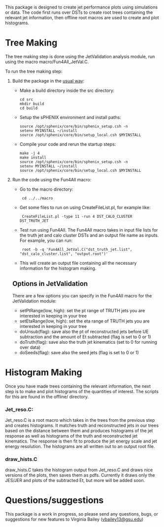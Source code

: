 This package is designed to create jet performance plots using simulations or data. The code first runs over DSTs to create root trees containing the relevant jet information, then offline root macros are used to create and plot histograms.

# Tree Making
The tree making step is done using the JetValidation analysis module, run using the macro macro/Fun4All_JetVal.C. 

To run the tree making step:
1. Build the package in the [usual way](https://wiki.bnl.gov/sPHENIX/index.php/Example_of_using_DST_nodes#Building%20a%20package):

   * Make a build directory inside the src directory: 
  
         cd src
         mkdir build
         cd build
        
   * Setup the sPHENIX environment and install paths:

         source /opt/sphenix/core/bin/sphenix_setup.csh -n
         setenv MYINSTALL ~/install
         source /opt/sphenix/core/bin/setup_local.csh $MYINSTALL
        
   * Compile your code and rerun the startup steps:
   
         make -j 4
         make install
         source /opt/sphenix/core/bin/sphenix_setup.csh -n
         setenv MYINSTALL ~/install
         source /opt/sphenix/core/bin/setup_local.csh $MYINSTALL
         
2. Run the code using the Fun4All macro:
 
   * Go to the macro directory:
   
          cd ../../macro
          
   * Get some files to run on using CreateFileList.pl, for example like:
          
          CreateFileList.pl -type 11 -run 4 DST_CALO_CLUSTER DST_TRUTH_JET
          
   * Test run using Fun4All. The Fun4All macro takes in input file lists for the truth jet and calo cluster DSTs and an output file name as inputs. For example, you can run:
          
          root -b -q 'Fun4All_JetVal.C("dst_truth_jet.list", "dst_calo_cluster.list", "output.root")'
   
   * This will create an output file containing all the necessary information for the histogram making.
   ## Options in JetValidation
   There are a few options you can specify in the Fun4All macro for the JetValidation module:
   * setPtRange(low, high): set the pt range of TRUTH jets you are interested in keeping in your tree
   * setEtaRange(low, high): set the eta range of TRUTH jets you are interested in keeping in your tree
   * doUnsub(flag): save also the pt of reconstructed jets before UE subtraction and the amount of Et subtracted (flag is set to 0 or 1)
   * doTruth(flag): save also the truth jet kinematics (set to 0 for running over data) 
   * doSeeds(flag): save also the seed jets (flag is set to 0 or 1)

# Histogram Making
Once you have made trees containing the relevant information, the next step is to make and plot histograms of the quantities of interest. The scripts for this are found in the offline/ directory.

### Jet_reso.C: 
Jet_reso.C is a root macro which takes in the trees from the previous step and creates histograms. It matches truth and reconstructed jets in our trees based on the distance between them and produces histograms of the jet response as well as histograms of the truth and reconstructed jet kinematics. The response is then fit to produce the jet energy scale and jet energy resolution. The histograms are all written out to an output root file.

### draw_hists.C
draw_hists.C takes the histogram output from Jet_reso.C and draws nice versions of the plots, then saves them as pdfs. Currently it draws only the JES/JER and plots of the subtracted Et, but more will be added soon.

# Questions/suggestions
This package is a work in progress, so please send any questions, bugs, or suggestions for new features to Virginia Bailey (vbailey13@gsu.edu)
